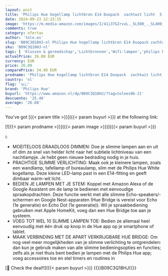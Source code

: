 ```yaml
---
layout: post
title: 'Philips Hue kogellamp lichtbron E14 Duopack  zachtwit licht  5 7W  470 lm  Bluetooth  2 stuks'
date: 2024-09-23 22:23:15
image: 'https://m.media-amazon.com/images/I/41i37G2rvxL._SL500_._SL400_.jpg'
comments: true
category: ofertas
author: 'tole.es'
slug: 'B09C3Q18HJ-nl Philips Hue kogellamp lichtbron E14 Duopack zachtwit licht...'
sku: 'B09C3Q18HJ-nl'
tags: [ 'Klussen & gereedschap','Lichtbronnen','Wifi-lampen','philips hue','🇳🇱', ]
actualPrice: 26.08 EUR
currency: EUR
price: 26.08
comparePrice: 34.99 EUR
prodname: 'Philips Hue kogellamp lichtbron E14 Duopack  zachtwit licht  5 7W  470 lm  Bluetooth  2 stuks'
country: 'nl'
flag: '🇳🇱'
brand: 'Philips Hue'
buyurl: 'https://www.amazon.nl/dp/B09C3Q18HJ/?tag=tolees0b-21'
descuento: '25.46'
average: '26.08'
---
```


You've got [{{< param title >}}]({{< param buyurl >}}) at the following link:

[![{{< param prodname >}}]({{< param image >}})]({{< param buyurl >}})

ℹ️:

- MOEITELOOS DRAADLOOS DIMMEN: Doe je slimme lampen aan en uit of dim ze snel van helder licht naar het subtiele lichtniveau van een nachtlampje. Je hebt geen nieuwe bedrading nodig in je huis.
- PRACHTIGE SLIMME VERLICHTING: Maak ook je kleinere lampen, zoals een wandlamp, tafellamp of bureaulamp, slim met de Philips Hue White kogellamp. Deze kleine LED-lamp past in een E14-fitting en geeft dimbaar warm-wit licht.
- BEDIEN JE LAMPEN MET JE STEM: Koppel met Amazon Alexa of de Google Assistent om de lamp te bedienen met eenvoudige spraakopdrachten. Deze functie werkt met alle slimme Echo-speakers/-schermen en Google Nest-apparaten (Hue Bridge is vereist voor Echo (1e generatie) en Echo Dot (1e generatie)). Wil je spraakbediening gebruiken met Apple HomeKit, voeg dan een Hue Bridge toe aan je systeem.
- VOEG TOT WEL 10 SLIMME LAMPEN TOE: Bedien ze allemaal heel eenvoudig met één druk op knop in de Hue app op je smartphone of tablet.
- MAAK VERBINDING MET DE APART VERKRIJGBARE HUE BRIDGE: Om nog veel meer mogelijkheden van je slimme verlichting te ontgrendelen: dan kun je gebruik maken van alle slimme bedieningsopties en functies; zelfs als je niet thuis bent bedien je lampen met de Philips Hue app; voeg accessoires toe en stel timers en routines in

[🛒 Check the deal!!]({{< param buyurl >}})
{{<world>}}B09C3Q18HJ{{</world>}}
